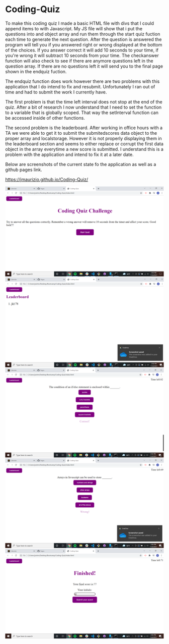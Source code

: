 # Coding-Quiz

To make this coding quiz I made a basic HTML file with divs that I could append items to with Javascript. My JS file will show that i put the questions into and object array and run them through the start quiz fuction each time to generate the next question.  After the question is answered the program will tell you if you answered right or wrong displayed at the bottom of the choices. If you answer correct it will add 10 seconds to your time, if you're wrong it will subtract 10 seconds from your time. The checkanswer function will also check to see if there are anymore questions left in the question array.  If there are no questions left it will send you to the final page shown in the endquiz fuction.

The endquiz function does work however there are two problems with this application that I do intend to fix and resubmit.  Unfortunately I ran out of time and had to submit the work I currently have.

The first problem is that the time left interval does not stop at the end of the quiz.  After a bit of research I now understand that I need to set the function to a variable that is globally scoped.  That way the setInterval function can be accessed inside of other functions.

The second problem is the leaderboard.  After working in office hours with a TA we were able to get it to submit the submitedscores data object to the proper array and localstorage.  However it is not properly displaying them in the leaderboard section and seems to either replace or corrupt the first data object in the array everytime a new score is submitted.  I understand this is a problem with the application and intend to fix it at a later date.

Below are screenshots of the current state fo the application as well as a github pages link.

 https://jmaurizio.github.io/Coding-Quiz/


 ![screenshot1](./assets/images/Coding%20Quiz%20Screenshot.png)
 ![screenshot2](./assets/images/Coding%20Quiz%20Screenshot%202.png)
 ![screenshot3](./assets/images/Coding%20Quiz%20Screenshot%203.png)
 ![screenshot4](./assets/images/Coding%20Quiz%20Screenshot%204.png)
 ![screenshot5](./assets/images/Coding%20Quiz%20Screenshot%205.png)